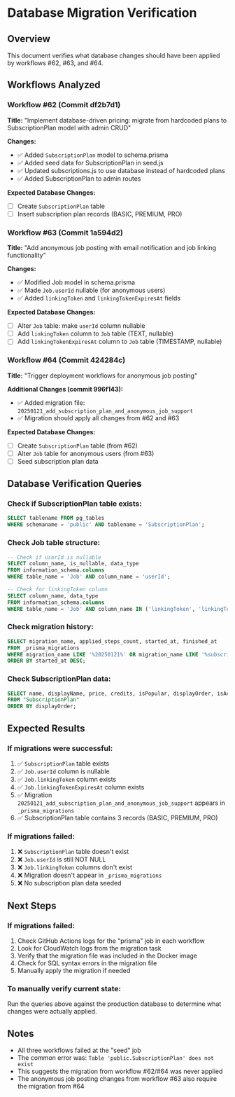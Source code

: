 # Database Migration Verification

## Overview
This document verifies what database changes should have been applied by workflows #62, #63, and #64.

## Workflows Analyzed

### Workflow #62 (Commit df2b7d1)
**Title:** "Implement database-driven pricing: migrate from hardcoded plans to SubscriptionPlan model with admin CRUD"

**Changes:**
- ✅ Added `SubscriptionPlan` model to schema.prisma
- ✅ Added seed data for SubscriptionPlan in seed.js
- ✅ Updated subscriptions.js to use database instead of hardcoded plans
- ✅ Added SubscriptionPlan to admin routes

**Expected Database Changes:**
- [ ] Create `SubscriptionPlan` table
- [ ] Insert subscription plan records (BASIC, PREMIUM, PRO)

### Workflow #63 (Commit 1a594d2)
**Title:** "Add anonymous job posting with email notification and job linking functionality"

**Changes:**
- ✅ Modified Job model in schema.prisma
- ✅ Made `Job.userId` nullable (for anonymous users)
- ✅ Added `linkingToken` and `linkingTokenExpiresAt` fields

**Expected Database Changes:**
- [ ] Alter `Job` table: make `userId` column nullable
- [ ] Add `linkingToken` column to `Job` table (TEXT, nullable)
- [ ] Add `linkingTokenExpiresAt` column to `Job` table (TIMESTAMP, nullable)

### Workflow #64 (Commit 424284c)
**Title:** "Trigger deployment workflows for anonymous job posting"

**Additional Changes (commit 996f143):**
- ✅ Added migration file: `20250121_add_subscription_plan_and_anonymous_job_support`
- ✅ Migration should apply all changes from #62 and #63

**Expected Database Changes:**
- [ ] Create `SubscriptionPlan` table (from #62)
- [ ] Alter `Job` table for anonymous users (from #63)
- [ ] Seed subscription plan data

## Database Verification Queries

### Check if SubscriptionPlan table exists:
```sql
SELECT tablename FROM pg_tables 
WHERE schemaname = 'public' AND tablename = 'SubscriptionPlan';
```

### Check Job table structure:
```sql
-- Check if userId is nullable
SELECT column_name, is_nullable, data_type 
FROM information_schema.columns 
WHERE table_name = 'Job' AND column_name = 'userId';

-- Check for linkingToken column
SELECT column_name, data_type 
FROM information_schema.columns 
WHERE table_name = 'Job' AND column_name IN ('linkingToken', 'linkingTokenExpiresAt');
```

### Check migration history:
```sql
SELECT migration_name, applied_steps_count, started_at, finished_at 
FROM _prisma_migrations 
WHERE migration_name LIKE '%20250121%' OR migration_name LIKE '%subscription%' 
ORDER BY started_at DESC;
```

### Check SubscriptionPlan data:
```sql
SELECT name, displayName, price, credits, isPopular, displayOrder, isActive 
FROM "SubscriptionPlan" 
ORDER BY displayOrder;
```

## Expected Results

### If migrations were successful:
1. ✅ `SubscriptionPlan` table exists
2. ✅ `Job.userId` column is nullable
3. ✅ `Job.linkingToken` column exists
4. ✅ `Job.linkingTokenExpiresAt` column exists
5. ✅ Migration `20250121_add_subscription_plan_and_anonymous_job_support` appears in `_prisma_migrations`
6. ✅ SubscriptionPlan table contains 3 records (BASIC, PREMIUM, PRO)

### If migrations failed:
1. ❌ `SubscriptionPlan` table doesn't exist
2. ❌ `Job.userId` is still NOT NULL
3. ❌ `Job.linkingToken` columns don't exist
4. ❌ Migration doesn't appear in `_prisma_migrations`
5. ❌ No subscription plan data seeded

## Next Steps

### If migrations failed:
1. Check GitHub Actions logs for the "prisma" job in each workflow
2. Look for CloudWatch logs from the migration task
3. Verify that the migration file was included in the Docker image
4. Check for SQL syntax errors in the migration file
5. Manually apply the migration if needed

### To manually verify current state:
Run the queries above against the production database to determine what changes were actually applied.

## Notes
- All three workflows failed at the "seed" job
- The common error was: `Table 'public.SubscriptionPlan' does not exist`
- This suggests the migration from workflow #62/#64 was never applied
- The anonymous job posting changes from workflow #63 also require the migration from #64
